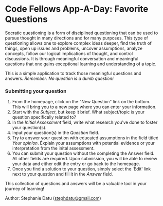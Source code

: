 # Code Fellows App-A-Day: Favorite Questions

Socratic questioning is a form of disciplined questioning that can be used to pursue thought in many directions and for many purposes. This type of questioning allows one to explore complex ideas deeper, find the truth of things, open up issues and problems, uncover assumptions, analyze concepts, follow our logical implications of thought, and control discussions. It is through meaningful conversation and meaningful questions that one gains exceptional learning and understanding of a topic.

This is a simple application to track those meaningful questions and answers. _Remember: No question is a dumb question!_


### Submitting your question  
  1. From the homepage, click on the "New Question" link on the bottom. This will bring you to a new page where you can enter your information.  
  2. Start with the *Subject*, but keep it brief. What subject/topic is your question specifically related to?  
  3. In the *Initial Assessment* field, write what research you've done to foster your question(s).  
  4. Input your question(s) in the *Question* field.
  5. Try to answer your question with educated assumptions in the field titled *Your opinion*. Explain your assumptions with potential evidence or your interpretation from the inital assessment.
  6. You can submit your question without the completing the Answer field. All other fields are required. Upon submission, you will be able to review your data and either edit the entry or go back to the homepage.
  7. Once you find a solution to your question, simply select the 'Edit' link next to your question and fill it in the *Answer* field.


This collection of questions and answers will be a valuable tool in your journey of learning!

Author: Stephanie Datu (stephdatu@gmail.com)